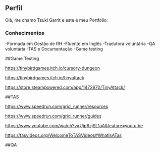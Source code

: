 ## Perfil

  Olá, me chamo Tsuki Garrit e este é meu Portfolio:

### Conhecimentos

  -Formada em Gestão de RH
  -Fluente em Inglês
  -Tradutora voluntária
  -QA voluntária
  -TAS e Documentação
  -Game testing

##Game Testing

https://tinybirdgames.itch.io/cursory-dungeon

https://tinybirdgames.itch.io/tinyattack

https://store.steampowered.com/app/1472970/TinyAttack/

##TAS

https://www.speedrun.com/grid_runner/resources 

https://www.speedrun.com/grid_runner/guides 

https://www.youtube.com/watch?v=Ujp6zjSL1aA&feature=youtu.be 

https://tasvideos.org/WelcomeToTASVideos#WhatIsATas

##QA 








